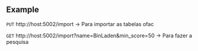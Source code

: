 ## Example

`PUT` http://host:5002/import  -> Para importar as tabelas ofac

`GET` http://host:5002/import?name=BinLaden&min_score=50 -> Para fazer a pesquisa
